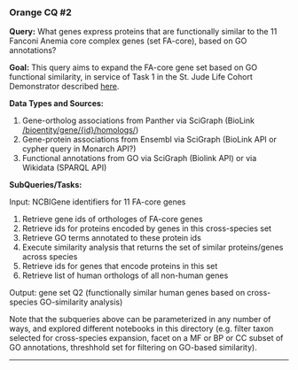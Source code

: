 ### Orange CQ #2

**Query:**  What genes express proteins that are functionally similar to the 11 Fanconi Anemia core complex genes (set FA-core), based on GO annotations?

**Goal:** This query aims to expand the FA-core gene set based on GO functional similarity, in service of Task 1 in the St. Jude Life Cohort Demonstrator described [here](https://github.com/NCATS-Tangerine/cq-notebooks/wiki/St.-Judes-FA-Demonstrator).
  
**Data Types and Sources:**
1. Gene-ortholog associations from Panther via SciGraph (BioLink [/bioentity/gene/{id}/homologs/](https://api.monarchinitiative.org/api/#!/bioentity/get_gene_homolog_associations))
2. Gene-protein associations from Ensembl via SciGraph (BioLink API or cypher query in Monarch API?)
3. Functional annotations from GO via SciGraph (Biolink API) or via Wikidata (SPARQL API)
  
**SubQueries/Tasks:**  
   
Input: NCBIGene identifiers for 11 FA-core genes
  1. Retrieve gene ids of orthologes of FA-core genes  
  2. Retrieve ids for proteins encoded by genes in this cross-species set  
  3. Retrieve GO terms annotated to these protein ids  
  4. Execute similarity analysis that returns the set of similar proteins/genes across species  
  5. Retrieve ids for genes that encode proteins in this set  
  6. Retrieve list of human orthologs of all non-human genes  

Output: gene set Q2 (functionally similar human genes based on cross-species GO-similarity analysis)


Note that the subqueries above can be parameterized in any number of ways, and explored different notebooks in this directory (e.g. filter taxon selected for cross-species expansion, facet on a MF or BP or CC subset of GO annotations, threshhold set for filtering on GO-based similarity).

--------
	


